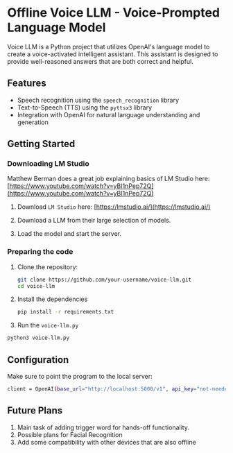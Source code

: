 # Offline Voice LLM - Voice-Prompted Language Model

Voice LLM is a Python project that utilizes OpenAI's language model to create a voice-activated intelligent assistant. This assistant is designed to provide well-reasoned answers that are both correct and helpful.

## Features

- Speech recognition using the `speech_recognition` library
- Text-to-Speech (TTS) using the `pyttsx3` library
- Integration with OpenAI for natural language understanding and generation

## Getting Started

### Downloading LM Studio
Matthew Berman does a great job explaining basics of LM Studio here: [https://www.youtube.com/watch?v=yBI1nPep72Q](https://www.youtube.com/watch?v=yBI1nPep72Q)

1. Download `LM Studio` here: [https://lmstudio.ai/](https://lmstudio.ai/)

2. Download a LLM from their large selection of models. 

3. Load the model and start the server. 

### Preparing the code
1. Clone the repository:

   ```bash
   git clone https://github.com/your-username/voice-llm.git
   cd voice-llm
   ```
2. Install the dependencies
   ```bash
   pip install -r requirements.txt
   ```
3. Run the `voice-llm.py`
  ```bash
  python3 voice-llm.py
   ```
## Configuration
Make sure to point the program to the local server:
  ```bash
  client = OpenAI(base_url="http://localhost:5000/v1", api_key="not-needed")
   ```
## Future Plans
1. Main task of adding trigger word for hands-off functionality. 
2. Possible plans for Facial Recognition
3. Add some compatibility with other devices that are also offline

